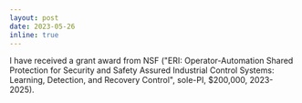 ```yaml
---
layout: post
date: 2023-05-26
inline: true
---
```


I have received a grant award from NSF ("ERI: Operator-Automation Shared Protection for Security and Safety Assured Industrial Control Systems: Learning, Detection, and Recovery Control", sole-PI, $200,000, 2023-2025).
